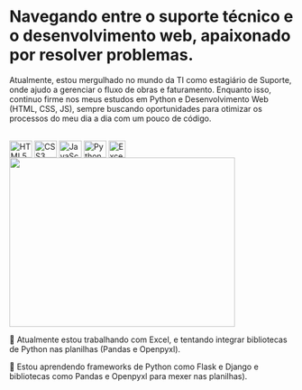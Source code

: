 # Navegando entre o suporte técnico e o desenvolvimento web, apaixonado por resolver problemas.
<p> Atualmente, estou mergulhado no mundo da TI como estagiário de Suporte, onde ajudo a gerenciar o fluxo de obras e faturamento. Enquanto isso, continuo firme nos meus estudos em Python e Desenvolvimento Web (HTML, CSS, JS), sempre buscando oportunidades para otimizar os processos do meu dia a dia com um pouco de código.</p>

<div style="display: inline_block; margin_bottom: 25;"><br>
  <img align="center" alt="HTML5" height="30" width="40" margin_right:"25px" src="https://cdn.jsdelivr.net/gh/devicons/devicon/icons/html5/html5-original.svg">
  <img align="center" alt="CSS3" height="30" width="40" src="https://cdn.jsdelivr.net/gh/devicons/devicon/icons/css3/css3-original.svg">
  <img align="center" alt="JavaScript" height="30" width="40" src="https://cdn.jsdelivr.net/gh/devicons/devicon/icons/javascript/javascript-original.svg">
  <img align="center" alt="Python" height="30" width="40" src="https://cdn.jsdelivr.net/gh/devicons/devicon/icons/python/python-original.svg">
  <img align="center" alt="Excel" height="30" width="30" src="https://upload.wikimedia.org/wikipedia/commons/thumb/3/34/Microsoft_Office_Excel_%282019%E2%80%93present%29.svg/48px-Microsoft_Office_Excel_%282019%E2%80%93present%29.svg.png" />
</div>

<div>
  <img width="400px" height="300px" src="https://github-readme-stats.vercel.app/api/top-langs/?username=KaichCosta&layout=donut-vertical&theme=dracula&langs_count=7" ></img>
</div>

<div>
  <p>🔭 Atualmente estou trabalhando com Excel, e tentando integrar bibliotecas de Python nas planilhas (Pandas e Openpyxl).</p>

 <p>🌱 Estou aprendendo frameworks de Python como Flask e Django e bibliotecas como Pandas e Openpyxl para mexer nas planilhas). </p>
</div>
